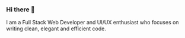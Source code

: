 ### Hi there 👋

I am a Full Stack Web Developer and UI/UX enthusiast who focuses on writing clean, elegant and efficient code.
